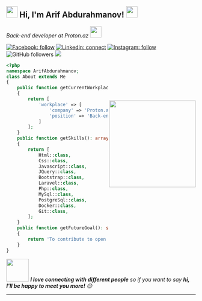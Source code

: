 <h2><img src="https://media.giphy.com/media/ES9cAJlcxblRESzOH1/giphy.gif" width="30">  Hi, I'm Arif Abdurahmanov! <img src="https://emojis.slackmojis.com/emojis/images/1531849430/4246/blob-sunglasses.gif?1531849430" width="30"/> </h2>
<p><em>Back-end developer at Proton.az <img src="https://media.giphy.com/media/WUlplcMpOCEmTGBtBW/giphy.gif" width="30"> 
</em></p>

[![Facebook: follow](https://img.shields.io/badge/-arifabdd-545454?style=flat-square&logo=Facebook&link=https://www.facebook.com/arifabdd/)](https://www.facebook.com/arifabdd/)
[![Linkedin: connect](https://img.shields.io/badge/-arifabd-545454?style=flat-square&logo=Linkedin&link=https://www.linkedin.com/in/arifabd/)](https://www.linkedin.com/in/arifabd/)
[![Instagram: follow](https://img.shields.io/badge/-arifabdd-545454?style=flat-square&logo=Instagram&link=https://www.instagram.com/arifabdd/)](https://www.instagram.com/arifabdd/)
![GitHub followers](https://img.shields.io/github/followers/arifabdd?label=Follow&style=social)
![](https://visitor-badge.glitch.me/badge?page_id=arifabdd.arifabdd)

<img align='right' src="https://media.giphy.com/media/bGgsc5mWoryfgKBx1u/giphy.gif" width="230" style="margin-top:100px">

```php
<?php
namespace ArifAbdurahmanov;
class About extends Me
{
    public function getCurrentWorkplace(): array
    {
        return [
            'workplace' => [
                'company' => 'Proton.az',
                'position' => 'Back-end developer'         
            ]
        ];
    }
    public function getSkills(): array
    {
        return [
            Html::class,
            Css::class,
            Javascript::class,
            JQuery::class,
            Bootstrap::class,
            Laravel::class,
            Php::class,
            MySql::class,
            PostgreSql::class,
            Docker::class,
            Git::class,
        ];
    }
    public function getFutureGoal(): string
    {
        return 'To contribute to open source.';
    }
}
```

<img src="https://media.giphy.com/media/LnQjpWaON8nhr21vNW/giphy.gif" width="60"> <em><b>I love connecting with different people</b> so if you want to say <b>hi, I'll be happy to meet you more!</b> 😊</em>

---
